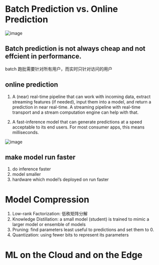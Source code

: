 
# Batch Prediction vs. Online Prediction
![image](https://github.com/spevenhe/Study/assets/42630862/d31bb354-4e61-41a8-89d7-64d0851f525f)

## Batch prediction is not always cheap and not effcient in performance.

batch 跑批需要针对所有用户，而实时只针对访问的用户

## online prediction

1. A (near) real-time pipeline that can work with incoming data, extract streaming features (if needed), input them into a model, and return a prediction in near real-time. A streaming pipeline with real-time transport and a stream computation engine can help with that.

2. A fast-inference model that can generate predictions at a speed acceptable to its end users. For most consumer apps, this means milliseconds.

![image](https://github.com/spevenhe/Study/assets/42630862/d7166dd3-3a42-436a-a793-697788f4b31b)

## make model run faster

1. do inference faster
2. model smaller
3. hardware which model’s deployed on run faster


# Model Compression
1. Low-rank Factorization: 低秩矩阵分解
2. Knowledge Distillation: a small model (student) is trained to mimic a larger model or ensemble of models
3. Pruning: find parameters least useful to predictions and set them to 0.
4. Quantization: using fewer bits to represent its parameters


# ML on the Cloud and on the Edge





